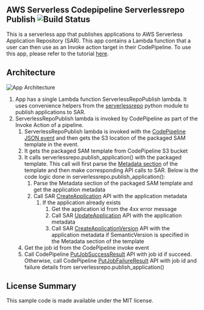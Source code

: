 ## AWS Serverless Codepipeline Serverlessrepo Publish ![Build Status](https://codebuild.us-east-1.amazonaws.com/badges?uuid=eyJlbmNyeXB0ZWREYXRhIjoiRWVJS0x2ZFJGMTJYZWVKWHRxZXQzV3dHYlM4enJPc3k3bno4cmZRMmtwQkR5dGRSYUp1bDF3bnNHUE1NV1JpTHpTWC9KZ1Q4YmhtcG5aOXdNVWd4U2ZBPSIsIml2UGFyYW1ldGVyU3BlYyI6IlVhNGJ2dXlnZG1kbHJLS2siLCJtYXRlcmlhbFNldFNlcmlhbCI6MX0%3D&branch=master)

This is a serverless app that publishes applications to AWS Serverless Application Repository (SAR). This app contains a Lambda function that a user can then use as an Invoke action target in their CodePipeline. To use this app, please refer to the tutorial [here](https://docs.aws.amazon.com/codepipeline/latest/userguide/tutorials-serverlessrepo-auto-publish.html).

## Architecture

![App Architecture](https://github.com/awslabs/aws-serverless-codepipeline-serverlessrepo-publish/raw/master/app-architecture.png)

1. App has a single Lambda function ServerlessRepoPublish lambda. It uses convenience helpers from the [serverlessrepo](https://pypi.org/project/serverlessrepo/) python module to publish applications to SAR.
2. ServerlessRepoPublish lambda is invoked by CodePipeline as part of the Invoke Action of a pipeline.
   1. ServerlessRepoPublish lambda is invoked with the [CodePipeline JSON event](https://docs.aws.amazon.com/codepipeline/latest/userguide/actions-invoke-lambda-function.html#actions-invoke-lambda-function-json-event-example) and then gets the S3 location of the packaged SAM template in the event.
   2. It gets the packaged SAM template from CodePipeline S3 bucket
   3. It calls serverlessrepo.publish_application() with the packaged template. This call will first parse the [Metadata section](https://docs.aws.amazon.com/serverless-application-model/latest/developerguide/serverless-sam-template-publishing-applications-metadata-properties.html) of the template and then make corresponding API calls to SAR. Below is the code logic done in serverlessrepo.publish_application():
      1. Parse the Metadata section of the packaged SAM template and get the application metadata
      2. Call SAR [CreateApplication](https://docs.aws.amazon.com/cli/latest/reference/serverlessrepo/create-application.html) API with the application metadata
         1. If the application already exists
            1. Get the application id from the 4xx error message
            2. Call SAR [UpdateApplication](https://docs.aws.amazon.com/cli/latest/reference/serverlessrepo/update-application.html) API with the application metadata
            3. Call SAR [CreateApplicationVersion](https://docs.aws.amazon.com/cli/latest/reference/serverlessrepo/create-application-version.html) API with the application metadata if SemanticVersion is specified in the Metadata section of the template
   4. Get the job id from the CodePipeline invoke event
   5. Call CodePipeline [PutJobSuccessResult](https://docs.aws.amazon.com/codepipeline/latest/APIReference/API_PutJobSuccessResult.html) API with job id if succeed. Otherwise, call CodePipeline [PutJobFailureResult](https://docs.aws.amazon.com/codepipeline/latest/APIReference/API_PutJobFailureResult.html) API with job id and failure details from serverlessrepo.publish_application()


## License Summary

This sample code is made available under the MIT license. 
